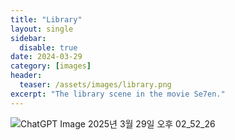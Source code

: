 ```yaml
---
title: "Library"
layout: single
sidebar:
  disable: true
date: 2024-03-29
category: [images]
header:
  teaser: /assets/images/library.png
excerpt: "The library scene in the movie Se7en."
---
```


![ChatGPT Image 2025년 3월 29일 오후 02_52_26](https://github.com/user-attachments/assets/3b5fe485-bbcf-484f-86a0-492d8e991435)
